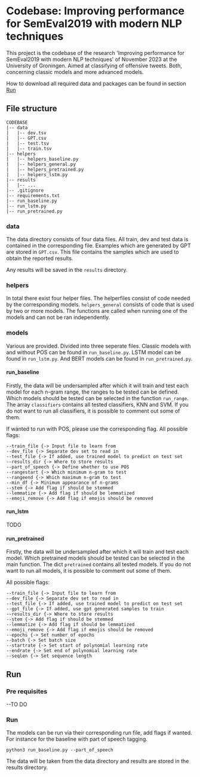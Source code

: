 
# Codebase: Improving performance for SemEval2019 with modern NLP techniques

This project is the codebase of the research 'Improving performance for SemEval2019 with modern NLP techniques' of November 2023 at the University of Groningen. Aimed at classifying of offensive tweets. Both, concerning classic models and more advanced models.

How to download all required data and packages can be found in section [Run](#run)
## File structure

```
CODEBASE
|-- data
|   |-- dev.tsv
|   |-- GPT.csv
|   |-- test.tsv
|   |-- train.tsv
|-- helpers
|   |-- helpers_baseline.py
|   |-- helpers_general.py
|   |-- helpers_pretrained.py
|   |-- helpers_lstm.py
|-- results
|   |-- ...
|-- .gitignore
|-- requirements.txt
|-- run_baseline.py
|-- run_lstm.py
|-- run_pretrained.py
```


### data
The data directory consists of four data files. All train, dev and test data is contained in the corresponding file. Examples which are generated by GPT are stored in `GPT.csv`. This file contains the samples which are used to obtain the  reported results.

Any results will be saved in the `results` directory.
### helpers
In total there exist four helper files. The helperfiles consist of code needed by the corresponding models. `helpers_general` consists of code that is used by two or more models. The functions are called when running one of the models and can not be ran independently.


### models
Various are provided. Divided into three seperate files. Classic models with and without POS can be found in `run_baseline.py`. LSTM model can be found in `run_lstm.py`. And BERT models can be found in `run_pretrained.py`.

#### run_baseline
Firstly, the data will be undersampled after which it will train and test each model for each n-gram range, the ranges to be tested can be defined. 
Which models should be tested can be selected in the function `run_range`. The array `classifiers` contains all tested classifiers, KNN and SVM. If you do not want to run all classifiers, it is possible to comment out some of them. 

If wanted to run with POS, please use the corresponding flag. All possible flags:
```
--train_file {-> Input file to learn from
--dev_file {-> Separate dev set to read in
--test_file {-> If added, use trained model to predict on test set
--results_dir {-> Where to store results
--part_of_speech {-> Define whether to use POS
--rangestart {-> Which minimum n-gram to test
--rangeend {-> Which maximum n-gram to test
--min_df {-> Minimum appearance of n-grams
--stem {-> Add flag if should be stemmed
--lemmatize {-> Add flag if should be lemmatized
--emoji_remove {-> Add flag if emojis should be removed
```

#### run_lstm
TODO

#### run_pretrained
Firstly, the data will be undersampled after which it will train and test each model.
Which pretrained models should be tested can be selected in the main function. The dict `pretrained` contains all tested models. If you do not want to run all models, it is possible to comment out some of them. 

All possible flags:
```
--train_file {-> Input file to learn from
--dev_file {-> Separate dev set to read in
--test_file {-> If added, use trained model to predict on test set
--gpt_file {-> If added, use gpt generated samples to train
--results_dir {-> Where to store results
--stem {-> Add flag if should be stemmed
--lemmatize {-> Add flag if should be lemmatized
--emoji_remove {-> Add flag if emojis should be removed
--epochs {-> Set number of epochs
--batch {-> Set batch size
--startrate {-> Set start of polynomial learning rate
--endrate {-> Set end of polynomial learning rate
--seqlen {-> Set sequence length
```
## Run
### Pre requisites
--TO DO

### Run
The models can be run via their corresponding run file, add flags if wanted. For instance for the baseline with part of speech tagging.
```
python3 run_baseline.py --part_of_speech
```

The data will be taken from the data directory and results are stored in the results directory.